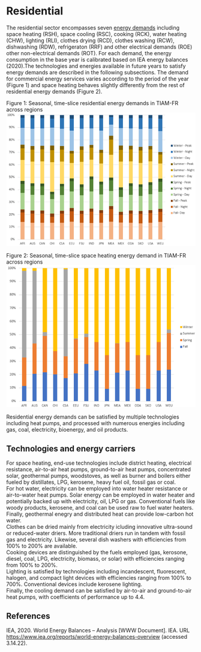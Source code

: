 # Residential

The residential sector encompasses seven [energy demands](../demands/index.md) including space heating (RSH), space cooling (RSC), cooking (RCK), water heating (CHW), lighting (RLI), clothes drying (RCD), clothes washing (RCW), dishwashing (RDW), refrigeraton (RRF) and other electrical demands (ROE) other non-electrical demands (ROT). For each demand, the energy consumption in the base year is calibrated based on IEA energy balances (2020).The technologies and energies available in future years to satisfy energy demands are described in the following subsections.
The demand for commercial energy services varies according to the period of the year (Figure 1) and space heating behaves slightly differently from the rest of residential energy demands (Figure 2).

Figure 1: Seasonal, time-slice residential energy demands in TIAM-FR across regions
![](residential_comfr.png)

Figure 2: Seasonal, time-slice space heating energy demand in TIAM-FR across regions
![](space_heating_comfr_res.png)

Residential energy demands can be satisfied by multiple technologies including heat pumps, and processed with numerous energies including gas, coal, electricity, bioenergy, and oil products.

## Technologies and energy carriers

For space heating, end-use technologies include district heating, electrical resistance, air-to-air heat pumps, ground-to-air heat pumps, concentrated solar, geothermal pumps, woodstoves, as well as burner and boilers either fueled by distillates, LPG, kerosene, heavy fuel oil, fossil gas or coal.  
For hot water, electricity can be employed into water heater resistance or air-to-water heat pumps. Solar energy can be employed in water heater and potentially backed up with electricity, oil, LPG or gas.  Conventional fuels like woody products, kerosene, and coal can be used raw to fuel water heaters. Finally, geothermal enegry and distributed heat can provide low-carbon hot water.  
Clothes can be dried mainly from electricity icluding innovative ultra-sound or reduced-water driers. More traditional driers run in tandem with fossil gas and electricity. Likewise, several dish washers with efficiencies from 100\% to 200\% are available.  
Cooking devices are distinguished by the fuels employed (gas, kerosone, diesel, coal, LPG, electricity, biomass, or solar) with efficiencies ranging from 100\% to 200\%.  
Lighting is satisfied by technologies including incandescent, fluorescent, halogen, and compact light devices with efficiencies ranging from 100\% to 700\%. Conventional devices include kerosene lighting.  
Finally, the cooling demand can be satisfied by air-to-air and ground-to-air heat pumps, with coefficients of performance up to 4.4.

## References

IEA, 2020. World Energy Balances – Analysis [WWW Document]. IEA. URL https://www.iea.org/reports/world-energy-balances-overview (accessed 3.14.22).
